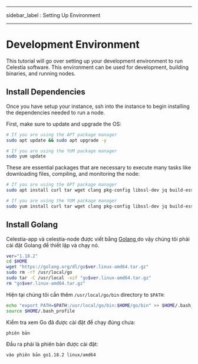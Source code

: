 - - -
sidebar_label : Setting Up Environment
- - -

# Development Environment

This tutorial will go over setting up your development environment to run Celestia software. This environment can be used for development, building binaries, and running nodes.

## Install Dependencies

Once you have setup your instance, ssh into the instance to begin installing the dependencies needed to run a node.

First, make sure to update and upgrade the OS:

```sh
# If you are using the APT package manager
sudo apt update && sudo apt upgrade -y

# If you are using the YUM package manager
sudo yum update
```

These are essential packages that are necessary to execute many tasks like downloading files, compiling, and monitoring the node:

<!-- markdownlint-disable MD013 -->
```sh
# If you are using the APT package manager
sudo apt install curl tar wget clang pkg-config libssl-dev jq build-essential git make ncdu -y

# If you are using the YUM package manager
sudo yum install curl tar wget clang pkg-config libssl-dev jq build-essential git make ncdu -y
```
<!-- markdownlint-enable MD013 -->

## Install Golang

Celestia-app và celestia-node được viết bằng [ Golang ](https://go.dev/) do vậy chúng tôi phải cài đặt Golang để thiết lập và chạy nó.

```sh
ver="1.18.2"
cd $HOME
wget "https://golang.org/dl/go$ver.linux-amd64.tar.gz"
sudo rm -rf /usr/local/go
sudo tar -C /usr/local -xzf "go$ver.linux-amd64.tar.gz"
rm "go$ver.linux-amd64.tar.gz"
```

Hiện tại chúng tôi cần thêm `/usr/local/go/bin` directory to `$PATH`:

```sh
echo "export PATH=$PATH:/usr/local/go/bin:$HOME/go/bin" >> $HOME/.bash_profile
source $HOME/.bash_profile
```

Kiểm tra xem Go đã được cài đặt để chạy đúng chưa:

```sh
phiên bản
```

Đầu ra phải là phiên bản được cài đặt:

```sh
vào phiên bản go1.18.2 linux/amd64
```
